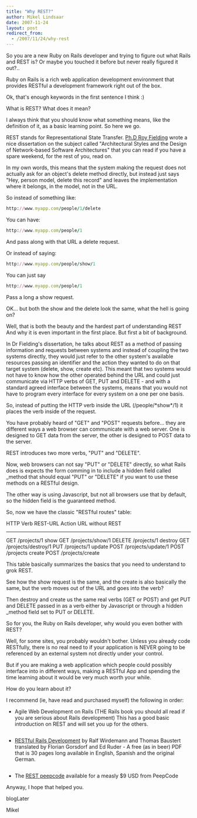 ```yaml
---
title: "Why REST?"
author: Mikel Lindsaar
date: 2007-11-24
layout: post
redirect_from:
  - /2007/11/24/why-rest
---
```

So you are a new Ruby on Rails developer and trying to figure out what
Rails and REST is? Or maybe you touched it before but never really
figured it out?..

Ruby on Rails is a rich web application development environment that
provides RESTful a development framework right out of the box.

Ok, that's enough keywords in the first sentence I think :)

What is REST? What does it mean?

I always think that you should know what something means, like the
definition of it, as a basic learning point. So here we go.

REST stands for Representational State Transfer. [Ph.D Roy
Fielding](http://www.ics.uci.edu/~fielding/pubs/dissertation/top.htm)
wrote a nice dissertation on the subject called "Architectural Styles
and the Design of Network-based Software Architectures" that you can
read if you have a spare weekend, for the rest of you, read on.

In my own words, this means that the system making the request does not
actually ask for an object's delete method directly, but instead just
says "Hey, person model, delete this record" and leaves the
implementation where it belongs, in the model, not in the URL.

So instead of something like:

``` ruby
http://www.myapp.com/people/1/delete
```

You can have:

``` ruby
http://www.myapp.com/people/1
```

And pass along with that URL a delete request.

Or instead of saying:

``` ruby
http://www.myapp.com/people/show/1
```

You can just say

``` ruby
http://www.myapp.com/people/1
```

Pass a long a show request.

OK... but both the show and the delete look the same, what the hell is
going on?

Well, that is both the beauty and the hardest part of understanding REST
And why it is even important in the first place. But first a bit of
background.

In Dr Fielding's dissertation, he talks about REST as a method of
passing information and requests between systems and instead of coupling
the two systems directly, they would just refer to the other system's
available resources passing an identifier and the action they wanted to
do on that target system (delete, show, create etc). This meant that two
systems would not have to know how the other operated behind the URL and
could just communicate via HTTP verbs of GET, PUT and DELETE - and with
a standard agreed interface between the systems, means that you would
not have to program every interface for every system on a one per one
basis.

So, instead of putting the HTTP verb inside the URL (/people/\*show\*/1)
it places the verb inside of the request.

You have probably heard of "GET" and "POST" requests before... they are
different ways a web browser can communicate with a web server. One is
designed to GET data from the server, the other is designed to POST data
to the server.

REST introduces two more verbs, "PUT" and "DELETE".

Now, web browsers can not say "PUT" or "DELETE" directly, so what Rails
does is expects the form comming in to include a hidden field called
\_method that should equal "PUT" or "DELETE" if you want to use these
methods on a RESTful design.

The other way is using Javascript, but not all browsers use that by
default, so the hidden field is the guaranteed method.

So, now we have the classic "RESTful routes" table:

  HTTP Verb   REST-URL      Action    URL without REST
  ----------- ------------- --------- -------------------------
  GET         /projects/1   show      GET /projects/show/1
  DELETE      /projects/1   destroy   GET /projects/destroy/1
  PUT         /projects/1   update    POST /projects/update/1
  POST        /projects     create    POST /projects/create

This table basically summarizes the basics that you need to understand
to grok REST.

See how the show request is the same, and the create is also basically
the same, but the verb moves out of the URL and goes into the verb?

Then destroy and create us the same real verbs (GET or POST) and get PUT
and DELETE passed in as a verb either by Javascript or through a hidden
\_method field set to PUT or DELETE.

So for you, the Ruby on Rails developer, why would you even bother with
REST?

Well, for some sites, you probably wouldn't bother. Unless you already
code RESTfully, there is no real need to if your application is NEVER
going to be referenced by an external system not directly under your
control.

But if you are making a web application which people could possibly
interface into in different ways, making a RESTful App and spending the
time learning about it would be very much worth your while.

How do you learn about it?

I recommend (ie, have read and purchased myself) the following in order:

-   Agile Web Development on Rails (THE Rails book you should all read
if you are serious about Rails development) This has a good basic
introduction on REST and will set you up for the others.

```<!-- -->
```
-   [RESTful Rails Development](http://www.b-simple.de/documents) by
Ralf Wirdemann and Thomas Baustert translated by Florian Gorsdorf
and Ed Ruder - A free (as in beer) PDF that is 30 pages long
available in English, Spanish and the original German.

```<!-- -->
```
-   The [REST peepcode](http://peepcode.com/products/restful-rails)
available for a measly \$9 USD from PeepCode

Anyway, I hope that helped you.

blogLater

Mikel


